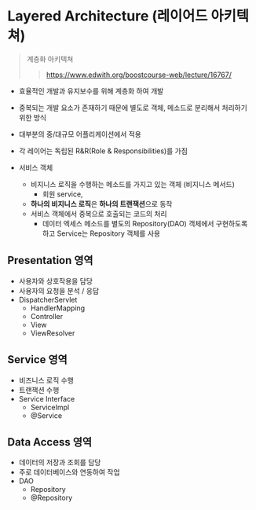 # Layered Architecture (레이어드 아키텍쳐)

> 계층화 아키텍쳐
>
> > https://www.edwith.org/boostcourse-web/lecture/16767/

- 효율적인 개발과 유지보수를 위해 계층화 하여 개발
- 중복되는 개발 요소가 존재하기 때문에 별도로 객체, 메소드로 분리해서 처리하기 위한 방식
- 대부분의 중/대규모 어플리케이션에서 적용
- 각 레이어는 독립된 R&R(Role & Responsibilities)를 가짐

- 서비스 객체
  - 비지니스 로직을 수행하는 메소드를 가지고 있는 객체 (비지니스 메서드)
    - 회원 service, 
  - **하나의 비지니스 로직**은 **하나의 트랜잭션**으로 동작
  - 서비스 객체에서 중복으로 호출되는 코드의 처리
    - 데이터 엑세스 메소드를 별도의 Repository(DAO) 객체에서 구현하도록 하고 Service는 Repository 객체를 사용

## Presentation 영역

- 사용자와 상호작용을 담당
- 사용자의 요청을 분석 / 응답
- DispatcherServlet
  - HandlerMapping
  - Controller
  - View
  - ViewResolver



## Service 영역

- 비즈니스 로직 수행
- 트랜잭션 수행
- Service Interface
  - ServiceImpl
  - @Service



## Data Access 영역

- 데이터의 저장과 조회를 담당
- 주로 데이터베이스와 연동하여 작업
- DAO
  - Repository
  - @Repository

